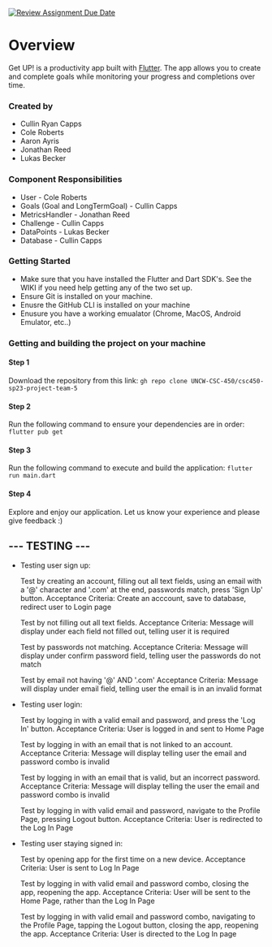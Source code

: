 [![Review Assignment Due Date](https://classroom.github.com/assets/deadline-readme-button-24ddc0f5d75046c5622901739e7c5dd533143b0c8e959d652212380cedb1ea36.svg)](https://classroom.github.com/a/t1dqGhBU)
# Overview

Get UP! is a productivity app built with [Flutter](https://flutter.dev/?gclid=CjwKCAiAioifBhAXEiwApzCztruhhC6Wp281ENBwH0oSvjTvKbz8Dz_kP6xWDI1ojDVCzD-StwflNhoCmU0QAvD_BwE&gclsrc=aw.ds). The app allows you to create and complete goals while
monitoring your progress and completions over time.

### Created by

-   Cullin Ryan Capps
-   Cole Roberts
-   Aaron Ayris
-   Jonathan Reed
-   Lukas Becker

### Component Responsibilities

-   User - Cole Roberts
-   Goals (Goal and LongTermGoal) - Cullin Capps
-   MetricsHandler - Jonathan Reed
-   Challenge - Cullin Capps
-   DataPoints - Lukas Becker
-   Database - Cullin Capps

### Getting Started

-   Make sure that you have installed the Flutter and Dart SDK's. See the WIKI if you need help getting any of the two set up.
-   Ensure Git is installed on your machine.
-   Enusre the GitHub CLI is installed on your machine
-   Enusure you have a working emualator (Chrome, MacOS, Android Emulator, etc..)

### Getting and building the project on your machine

#### Step 1

Download the repository from this link: `gh repo clone UNCW-CSC-450/csc450-sp23-project-team-5`

#### Step 2

Run the following command to ensure your dependencies are in order: `flutter pub get `

#### Step 3

Run the following command to execute and build the application: `flutter run main.dart`

#### Step 4

Explore and enjoy our application. Let us know your experience and please give feedback :)


 ## --- TESTING --- ##
- Testing user sign up:

    Test by creating an account, filling out all text fields, using an email with a '@' character and '.com' at the end, passwords match, press 'Sign Up' button.
    Acceptance Criteria: Create an acccount, save to database, redirect user to Login page

    Test by not filling out all text fields.
    Acceptance Criteria: Message will display under each field not filled out, telling user it is required

    Test by passwords not matching.
    Acceptance Criteria: Message will display under confirm password field, telling user the passwords do not match

    Test by email not having '@' AND '.com'
    Acceptance Criteria: Message will display under email field, telling user the email is in an invalid format

- Testing user login:

    Test by logging in with a valid email and password, and press the 'Log In' button.
    Acceptance Criteria: User is logged in and sent to Home Page

    Test by logging in with an email that is not linked to an account.
    Acceptance Criteria: Message will display telling user the email and password combo is invalid

     Test by logging in with an email that is valid, but an incorrect password.
    Acceptance Criteria: Message will display telling the user the email and password combo is invalid

    Test by logging in with valid email and password, navigate to the Profile Page, pressing Logout button.
    Acceptance Criteria: User is redirected to the Log In Page

- Testing user staying signed in:

    Test by opening app for the first time on a new device.
    Acceptance Criteria: User is sent to Log In Page

    Test by logging in with valid email and password combo, closing the app, reopening the app.
    Acceptance Criteria: User will be sent to the Home Page, rather than the Log In Page

    Test by logging in with valid email and password combo, navigating to the Profile Page, tapping the Logout button, closing the app, reopening the app.
    Acceptance Criteria: User is directed to the Log In page

